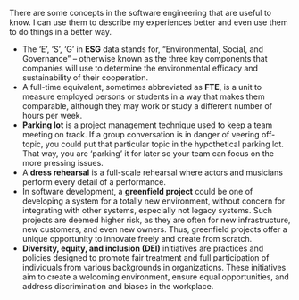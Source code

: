 There are some concepts in the software engineering that are useful to know. I can use them to describe my experiences better and even use them to do things in a better way.

- The ‘E’, ‘S’, ‘G’ in **ESG** data stands for, “Environmental, Social, and Governance” – otherwise known as the three key components that companies will use to determine the environmental efficacy and sustainability of their cooperation.
- A full-time equivalent, sometimes abbreviated as **FTE**, is a unit to measure employed persons or students in a way that makes them comparable, although they may work or study a different number of hours per week.
- **Parking lot** is a project management technique used to keep a team meeting on track. If a group conversation is in danger of veering off-topic, you could put that particular topic in the hypothetical parking lot. That way, you are ‘parking’ it for later so your team can focus on the more pressing issues.
- A **dress rehearsal** is a full-scale rehearsal where actors and musicians perform every detail of a performance.
- In software development, a **greenfield project** could be one of developing a system for a totally new environment, without concern for integrating with other systems, especially not legacy systems. Such projects are deemed higher risk, as they are often for new infrastructure, new customers, and even new owners. Thus, greenfield projects offer a unique opportunity to innovate freely and create from scratch.
- **Diversity, equity, and inclusion (DEI)** initiatives are practices and policies designed to promote fair treatment and full participation of individuals from various backgrounds in organizations. These initiatives aim to create a welcoming environment, ensure equal opportunities, and address discrimination and biases in the workplace.
